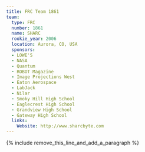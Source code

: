 ```yaml
---
title: FRC Team 1861
team:
  type: FRC
  number: 1861
  name: SHARC
  rookie_year: 2006
  location: Aurora, CO, USA
  sponsors:
  - LOWE'S
  - NASA
  - Quantum
  - ROBOT Magazine
  - Image Projections West
  - Eaton Aerospace
  - LabJack
  - Nilar
  - Smoky Hill High School
  - Eaglecrest High School
  - Grandview High School
  - Gateway High School
  links:
    Website: http://www.sharcbyte.com
---
```


{% include remove_this_line_and_add_a_paragraph %}